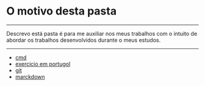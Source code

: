 # O motivo desta pasta
---
Descrevo está pasta é para me auxiliar nos meus trabalhos com o intuito de abordar os trabalhos desenvolvidos durante o meus estudos.

---
- [cmd](./marckdown/cmd/md)
- [exercicio em portugol](./portugol)
- [git](./marckdown/git.md)
- [marckdown](./marckdown/marckdown.md)